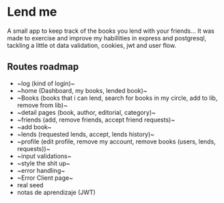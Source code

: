 # Lend me

A small app to keep track of the books you lend with your friends... It was made to exercise and improve my habillities in express and postgresql, tackling a little ot data validation, cookies, jwt and user flow.

## Routes roadmap

- ~log (kind of login)~
- ~home (Dashboard, my books, lended book)~
- ~Books (books that i can lend, search for books in my circle, add to lib, remove from lib)~
- ~detail pages (book, author, editorial, category)~
- ~friends (add, remove friends, accept friend requests)~
- ~add book~
- ~lends (requested lends, accept, lends history)~
- ~profile (edit profile, remove my account, remove books (users, lends, requests))~
- ~input validations~
- ~style the shit up~
- ~error handling~
- ~Error Client page~
- real seed
- notas de aprendizaje (JWT)
